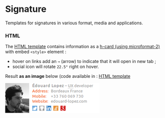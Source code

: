 Signature
======

Templates for signatures in various format, media and applications.

### HTML

The [HTML template](./templates/signature.html) contains information as a [h-card (using microformat-2)](http://microformats.org/wiki/h-card) with embed `<style>` element :

* hover on links add an `→` (arrow) to indicate that it will open in new tab ;
* social icon will rotate `22.5°` right on hover.

Result **as an image** below (code available in : [HTML template](./templates/signature.html)

![HTML signatures](./screenshots/html-rich.png)
